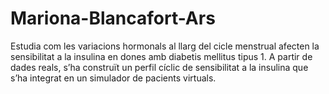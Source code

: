 # Mariona-Blancafort-Ars
Estudia com les variacions hormonals al llarg del cicle menstrual afecten la sensibilitat a la insulina en dones amb diabetis mellitus tipus 1. A partir de dades reals, s’ha construït un perfil cíclic de sensibilitat a la insulina que s’ha integrat en un simulador de pacients virtuals.
